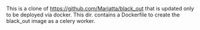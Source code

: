 This is a clone of https://github.com/Mariatta/black_out that is updated only to be deployed via docker. This dir. contains a Dockerfile to create the black_out image as a celery worker.